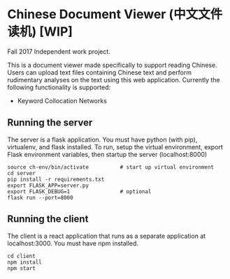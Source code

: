 # Chinese Document Viewer (中文文件读机) [WIP]

Fall 2017 Independent work project.

This is a document viewer made specifically to support reading Chinese.  Users can upload text files containing Chinese text and perform rudimentary analyses on the text using this web application.  Currently the following functionality is supported:
- Keyword Collocation Networks

## Running the server
The server is a flask application.  You must have python (with pip), virtualenv, and flask installed. To run, setup the virtual environment, export Flask environment variables, then startup the server (localhost:8000)
```
source ch-env/bin/activate          # start up virtual environment
cd server
pip install -r requirements.txt
export FLASK_APP=server.py
export FLASK_DEBUG=1                # optional
flask run --port=8000
```

## Running the client
The client is a react application that runs as a separate application at localhost:3000.  You must have npm installed.
```
cd client
npm install
npm start
```